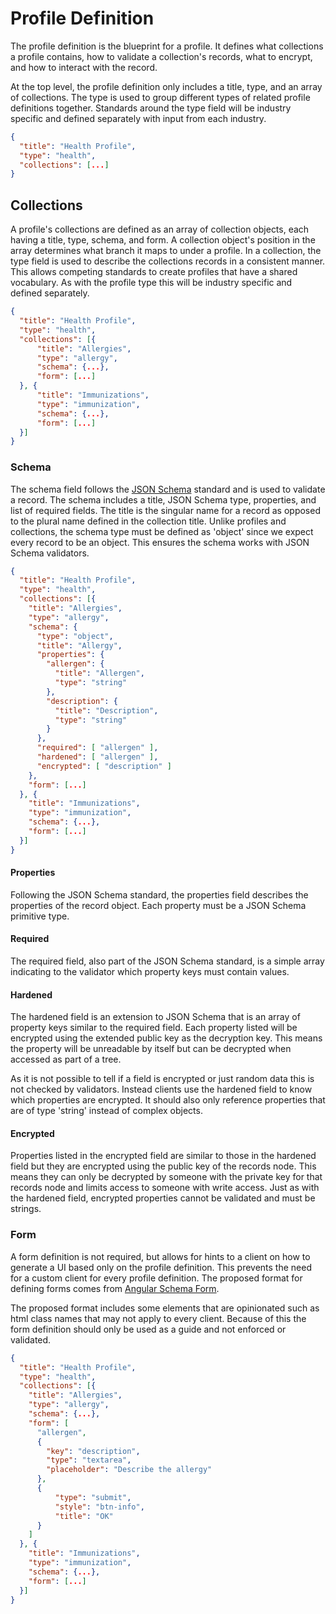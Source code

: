 # Profile Definition

The profile definition is the blueprint for a profile. It defines what collections a profile contains, how to validate a collection's records, what to encrypt, and how to interact with the record.

At the top level, the profile definition only includes a title, type, and an array of collections. The type is used to group different types of related profile definitions together. Standards around the type field will be industry specific and defined separately with input from each industry.

```json
{
  "title": "Health Profile",
  "type": "health",
  "collections": [...]
}
```

## Collections

A profile's collections are defined as an array of collection objects, each having a title, type, schema, and form. A collection object's position in the array determines what branch it maps to under a profile. In a collection, the type field is used to describe the collections records in a consistent manner. This allows competing standards to create profiles that have a shared vocabulary. As with the profile type this will be industry specific and defined separately.

```json
{
  "title": "Health Profile",
  "type": "health",
  "collections": [{
      "title": "Allergies",
      "type": "allergy",
      "schema": {...},
      "form": [...]
  }, {
      "title": "Immunizations",
      "type": "immunization",
      "schema": {...},
      "form": [...]
  }]
}
```

### Schema

The schema field follows the [JSON Schema](http://json-schema.org) standard and is used to validate a record. The schema includes a title, JSON Schema type, properties, and list of required fields. The title is the singular name for a record as opposed to the plural name defined in the collection title. Unlike profiles and collections, the schema type must be defined as 'object' since we expect every record to be an object. This ensures the schema works with JSON Schema validators.

```json
{
  "title": "Health Profile",
  "type": "health",
  "collections": [{
    "title": "Allergies",
    "type": "allergy",
    "schema": {
      "type": "object",
      "title": "Allergy",
      "properties": {
        "allergen": {
          "title": "Allergen",
          "type": "string"
        },
        "description": {
          "title": "Description",
          "type": "string"
        }
      },
      "required": [ "allergen" ],
      "hardened": [ "allergen" ],
      "encrypted": [ "description" ]
    },
    "form": [...]
  }, {
    "title": "Immunizations",
    "type": "immunization",
    "schema": {...},
    "form": [...]
  }]
}
```

#### Properties

Following the JSON Schema standard, the properties field describes the properties of the record object.  Each property must be a JSON Schema primitive type.

#### Required

The required field, also part of the JSON Schema standard, is a simple array indicating to the validator which property keys must contain values.

#### Hardened

The hardened field is an extension to JSON Schema that is an array of property keys similar to the required field. Each property listed will be encrypted using the extended public key as the decryption key. This means the property will be unreadable by itself but can be decrypted when accessed as part of a tree.

As it is not possible to tell if a field is encrypted or just random data this is not checked by validators. Instead clients use the hardened field to know which properties are encrypted. It should also only reference properties that are of type 'string' instead of complex objects.

#### Encrypted

Properties listed in the encrypted field are similar to those in the hardened field but they are encrypted using the public key of the records node. This means they can only be decrypted by someone with the private key for that records node and limits access to someone with write access. Just as with the hardened field, encrypted properties cannot be validated and must be strings.  

### Form

A form definition is not required, but allows for hints to a client on how to generate a UI based only on the profile definition. This prevents the need for a custom client for every profile definition. The proposed format for defining forms comes from [Angular Schema Form](https://github.com/Textalk/angular-schema-form/blob/master/docs/index.md#form-definitions).

The proposed format includes some elements that are opinionated such as html class names that may not apply to every client. Because of this the form definition should only be used as a guide and not enforced or validated.

```json
{
  "title": "Health Profile",
  "type": "health",
  "collections": [{
    "title": "Allergies",
    "type": "allergy",
    "schema": {...},
    "form": [
      "allergen",
      {
        "key": "description",
        "type": "textarea",
        "placeholder": "Describe the allergy"
      },
      {
          "type": "submit",
          "style": "btn-info",
          "title": "OK"
      }
    ]
  }, {
    "title": "Immunizations",
    "type": "immunization",
    "schema": {...},
    "form": [...]
  }]
}
```
